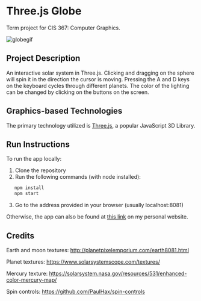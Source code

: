 # Three.js Globe
Term project for CIS 367: Computer Graphics.

![globegif](https://user-images.githubusercontent.com/48222640/164944549-7acb7a37-7c15-4159-973d-45275fcc8cb9.gif)

## Project Description

An interactive solar system in Three.js. Clicking and dragging on the sphere will spin it in the direction the cursor is moving. Pressing the A and D keys on the keyboard cycles through different planets. The color of the lighting can be changed by clicking on the buttons on the screen.

## Graphics-based Technologies

The primary technology utilized is [Three.js](https://threejs.org/), a popular JavaScript 3D Library.

## Run Instructions

To run the app locally:
1. Clone the repository
2. Run the following commands (with node installed):
```bash
   npm install
   npm start
```
3. Go to the address provided in your browser (usually localhost:8081)

Otherwise, the app can also be found at [this link](https://cis.gvsu.edu/~aganovia/cis367/project/) on my personal website.

## Credits

Earth and moon textures: http://planetpixelemporium.com/earth8081.html 

Planet textures: https://www.solarsystemscope.com/textures/

Mercury texture: https://solarsystem.nasa.gov/resources/531/enhanced-color-mercury-map/ 

Spin controls: https://github.com/PaulHax/spin-controls
